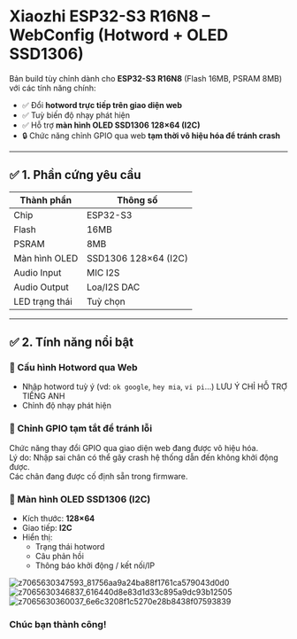 # Xiaozhi ESP32-S3 R16N8 – WebConfig (Hotword + OLED SSD1306)

Bản build tùy chỉnh dành cho **ESP32-S3 R16N8** (Flash 16MB, PSRAM 8MB) với các tính năng chính:
- ✅ Đổi **hotword trực tiếp trên giao diện web**
- ✅ Tuỳ biến độ nhạy phát hiện
- ✅ Hỗ trợ **màn hình OLED SSD1306 128×64 (I2C)**
- 🔒 Chức năng chỉnh GPIO qua web **tạm thời vô hiệu hóa để tránh crash**

---

## ✅ 1. Phần cứng yêu cầu

| Thành phần     | Thông số              |
|----------------|------------------------|
| Chip           | ESP32-S3              |
| Flash          | 16MB                  |
| PSRAM          | 8MB                   |
| Màn hình OLED  | SSD1306 128×64 (I2C)  |
| Audio Input    | MIC I2S               |
| Audio Output   | Loa/I2S DAC           |
| LED trạng thái | Tuỳ chọn              |

---

## ✅ 2. Tính năng nổi bật

### 🔹 Cấu hình Hotword qua Web
- Nhập hotword tuỳ ý (vd: `ok google`, `hey mia`, `vi pi`…) LƯU Ý CHỈ HỖ TRỢ TIẾNG ANH
- Chỉnh độ nhạy phát hiện

### 🔹 Chỉnh GPIO tạm tắt để tránh lỗi
Chức năng thay đổi GPIO qua giao diện web đang được vô hiệu hóa.  
Lý do: Nhập sai chân có thể gây crash hệ thống dẫn đến không khởi động được.  
Các chân đang được cố định sẵn trong firmware.

### 🔹 Màn hình OLED SSD1306 (I2C)
- Kích thước: **128×64**
- Giao tiếp: **I2C**
- Hiển thị:
  - Trạng thái hotword
  - Câu phản hồi
  - Thông báo khởi động / kết nối/IP


![z7065630347593_81756aa9a24ba88f1761ca579043d0d0](https://github.com/user-attachments/assets/acc1e07f-bf54-4bba-8c61-5200edf53a0a)
![z7065630346837_616440d8e83d1d33c895a9dc93b12505](https://github.com/user-attachments/assets/3010f0a4-ed1c-4970-9992-4457cc7522cc)
![z7065630360037_6e6c3208f1c5270e28b8438f07593839](https://github.com/user-attachments/assets/f8c862b5-0eb2-4bb3-a796-5352a45cf494)
### Chúc bạn thành công!
